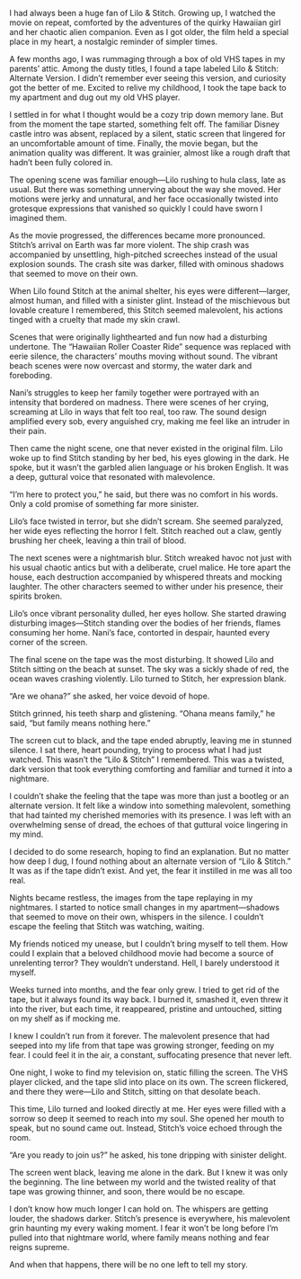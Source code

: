 
I had always been a huge fan of Lilo & Stitch.
 Growing up, I watched the movie on repeat, comforted by the adventures of the quirky Hawaiian girl and her chaotic alien companion. Even as I got older, the film held a special place in my heart, a nostalgic reminder of simpler times.

A few months ago, I was rummaging through a box of old VHS tapes in my parents’ attic. Among the dusty titles, I found a tape labeled Lilo & Stitch: Alternate Version. I didn’t remember ever seeing this version, and curiosity got the better of me. Excited to relive my childhood, I took the tape back to my apartment and dug out my old VHS player.

I settled in for what I thought would be a cozy trip down memory lane. But from the moment the tape started, something felt off. The familiar Disney castle intro was absent, replaced by a silent, static screen that lingered for an uncomfortable amount of time. Finally, the movie began, but the animation quality was different. It was grainier, almost like a rough draft that hadn’t been fully colored in.

The opening scene was familiar enough—Lilo rushing to hula class, late as usual. But there was something unnerving about the way she moved. Her motions were jerky and unnatural, and her face occasionally twisted into grotesque expressions that vanished so quickly I could have sworn I imagined them.

As the movie progressed, the differences became more pronounced. Stitch’s arrival on Earth was far more violent. The ship crash was accompanied by unsettling, high-pitched screeches instead of the usual explosion sounds. The crash site was darker, filled with ominous shadows that seemed to move on their own.

When Lilo found Stitch at the animal shelter, his eyes were different—larger, almost human, and filled with a sinister glint. Instead of the mischievous but lovable creature I remembered, this Stitch seemed malevolent, his actions tinged with a cruelty that made my skin crawl.

Scenes that were originally lighthearted and fun now had a disturbing undertone. The “Hawaiian Roller Coaster Ride” sequence was replaced with eerie silence, the characters’ mouths moving without sound. The vibrant beach scenes were now overcast and stormy, the water dark and foreboding.

Nani’s struggles to keep her family together were portrayed with an intensity that bordered on madness. There were scenes of her crying, screaming at Lilo in ways that felt too real, too raw. The sound design amplified every sob, every anguished cry, making me feel like an intruder in their pain.

Then came the night scene, one that never existed in the original film. Lilo woke up to find Stitch standing by her bed, his eyes glowing in the dark. He spoke, but it wasn’t the garbled alien language or his broken English. It was a deep, guttural voice that resonated with malevolence.

“I’m here to protect you,” he said, but there was no comfort in his words. Only a cold promise of something far more sinister.

Lilo’s face twisted in terror, but she didn’t scream. She seemed paralyzed, her wide eyes reflecting the horror I felt. Stitch reached out a claw, gently brushing her cheek, leaving a thin trail of blood.

The next scenes were a nightmarish blur. Stitch wreaked havoc not just with his usual chaotic antics but with a deliberate, cruel malice. He tore apart the house, each destruction accompanied by whispered threats and mocking laughter. The other characters seemed to wither under his presence, their spirits broken.

Lilo’s once vibrant personality dulled, her eyes hollow. She started drawing disturbing images—Stitch standing over the bodies of her friends, flames consuming her home. Nani’s face, contorted in despair, haunted every corner of the screen.

The final scene on the tape was the most disturbing. It showed Lilo and Stitch sitting on the beach at sunset. The sky was a sickly shade of red, the ocean waves crashing violently. Lilo turned to Stitch, her expression blank.

“Are we ohana?” she asked, her voice devoid of hope.

Stitch grinned, his teeth sharp and glistening. “Ohana means family,” he said, “but family means nothing here.”

The screen cut to black, and the tape ended abruptly, leaving me in stunned silence. I sat there, heart pounding, trying to process what I had just watched. This wasn’t the “Lilo & Stitch” I remembered. This was a twisted, dark version that took everything comforting and familiar and turned it into a nightmare.

I couldn’t shake the feeling that the tape was more than just a bootleg or an alternate version. It felt like a window into something malevolent, something that had tainted my cherished memories with its presence. I was left with an overwhelming sense of dread, the echoes of that guttural voice lingering in my mind.

I decided to do some research, hoping to find an explanation. But no matter how deep I dug, I found nothing about an alternate version of “Lilo & Stitch.” It was as if the tape didn’t exist. And yet, the fear it instilled in me was all too real.

Nights became restless, the images from the tape replaying in my nightmares. I started to notice small changes in my apartment—shadows that seemed to move on their own, whispers in the silence. I couldn’t escape the feeling that Stitch was watching, waiting.

My friends noticed my unease, but I couldn’t bring myself to tell them. How could I explain that a beloved childhood movie had become a source of unrelenting terror? They wouldn’t understand. Hell, I barely understood it myself.

Weeks turned into months, and the fear only grew. I tried to get rid of the tape, but it always found its way back. I burned it, smashed it, even threw it into the river, but each time, it reappeared, pristine and untouched, sitting on my shelf as if mocking me.

I knew I couldn’t run from it forever. The malevolent presence that had seeped into my life from that tape was growing stronger, feeding on my fear. I could feel it in the air, a constant, suffocating presence that never left.

One night, I woke to find my television on, static filling the screen. The VHS player clicked, and the tape slid into place on its own. The screen flickered, and there they were—Lilo and Stitch, sitting on that desolate beach.

This time, Lilo turned and looked directly at me. Her eyes were filled with a sorrow so deep it seemed to reach into my soul. She opened her mouth to speak, but no sound came out. Instead, Stitch’s voice echoed through the room.

“Are you ready to join us?” he asked, his tone dripping with sinister delight.

The screen went black, leaving me alone in the dark. But I knew it was only the beginning. The line between my world and the twisted reality of that tape was growing thinner, and soon, there would be no escape.

I don’t know how much longer I can hold on. The whispers are getting louder, the shadows darker. Stitch’s presence is everywhere, his malevolent grin haunting my every waking moment. I fear it won’t be long before I’m pulled into that nightmare world, where family means nothing and fear reigns supreme.

And when that happens, there will be no one left to tell my story.